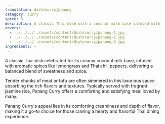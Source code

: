 ```yaml
---
translation: dish/curry/panang
category: curry
spice: 3
description: A classic Thai dish with a coconut milk base infused with fragrant spices and Thai chili peppers.
covers:
  - ../../../../assets/content/dish/curry/panang-1.jpg
  - ../../../../assets/content/dish/curry/panang-2.jpg
  - ../../../../assets/content/dish/curry/panang-3.jpg
ingredients: ~
---
```


A classic Thai dish celebrated for its creamy coconut milk base, infused with
aromatic spices like lemongrass and Thai chili peppers, delivering a balanced
blend of sweetness and spice.

Tender chunks of meat or tofu are often simmered in this luxurious sauce
absorbing the rich flavors and textures. Typically served with fragrant jasmine
rice, Panang Curry offers a comforting and satisfying meal loved by many.

Panang Curry's appeal lies in its comforting creaminess and depth of flavor,
making it a go-to choice for those craving a hearty and flavorful Thai dining
experience.
